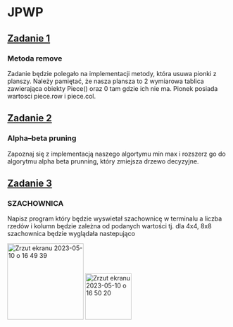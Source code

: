 # JPWP

## [Zadanie 1](https://github.com/bartoszbereski/JPWP/blob/main/board.py)
### Metoda remove 
Zadanie będzie polegało na implementacji metody, która usuwa pionki z planszy. Należy pamiętać, że nasza plansza to 2 wymiarowa tablica zawierająca obiekty Piece() oraz 0 tam gdzie ich nie ma. Pionek posiada wartosci piece.row i piece.col.

## [Zadanie 2](https://github.com/bartoszbereski/JPWP/blob/main/algorithm.py)
### Alpha–beta pruning
Zapoznaj się z implementacją naszego algortymu min max i rozszerz go do algorytmu alpha beta prunning, który zmiejsza drzewo decyzyjne.

## [Zadanie 3]()
### SZACHOWNICA
Napisz program który będzie wyswietał szachownicę w terminalu a liczba rzedów i kolumn będzie zależna od podanych wartości tj. dla 4x4, 8x8 szachownica będzie wyglądała nastepująco


<img width="173" alt="Zrzut ekranu 2023-05-10 o 16 49 39" src="https://github.com/bartoszbereski/JPWP/assets/101666686/943479b6-dae6-4db1-9b08-9efcdcf5c690">


<img width="105" alt="Zrzut ekranu 2023-05-10 o 16 50 20" src="https://github.com/bartoszbereski/JPWP/assets/101666686/6174eaff-7152-452a-b555-df0fa9b8254a">
